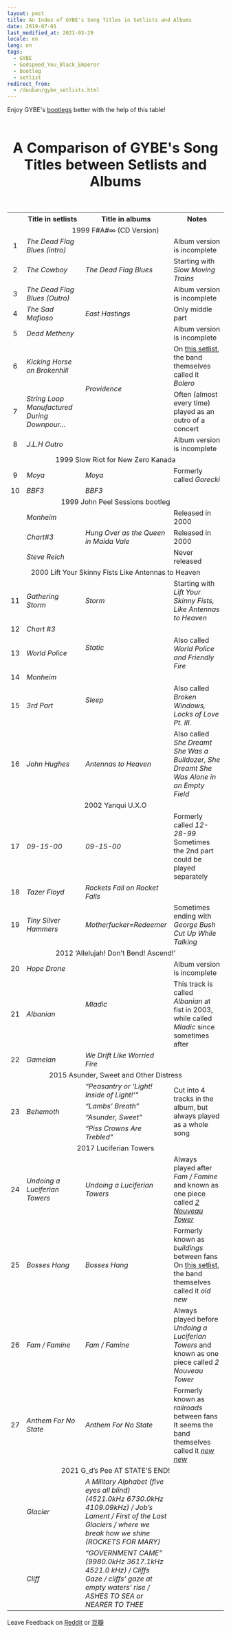 ```yaml
---
layout: post
title: An Index of GYBE's Song Titles in Setlists and Albums
date: 2019-07-01
last_modified_at: 2021-03-29
locale: en
lang: en
tags:
  - GYBE
  - Godspeed_You_Black_Emperor
  - bootleg
  - setlist
redirect_from:
  - /douban/gybe_setlists.html
---
```


Enjoy GYBE's [bootlegs](https://archive.org/details/GodspeedYouBlackEmperor) better with the help of this table!

<table>
<caption>
    <h1>A Comparison of GYBE's Song Titles between Setlists and Albums</h1><br>
</caption>
 <tbody><tr>
  <th style="width:7%; text-align:center;">&nbsp;</th>
  <th style="width:31%; text-align:center;">Title in setlists</th>
  <th style="width:31%; text-align:center;">Title in albums</th>
  <th style="width:31%; text-align:center;">Notes</th>
 </tr>
 <tr>
  <td colspan="4" style="width:31%; text-align:center;">1999 F#A#∞ (CD Version)</td>
 </tr>
 <tr>
  <td style="width:7%; text-align:center;">1</td>
  <td style="width:31%; text-align:left;"><i>The Dead Flag Blues (intro)</i></td>
  <td rowspan="3" style="width:31%; text-align:left;"><i>The Dead Flag Blues</i></td>
  <td style="width:31%; text-align:left;">Album version is incomplete</td>
 </tr>
 <tr>
  <td style="width:7%; text-align:center;">2</td>
  <td style="width:31%; text-align:left;"><i>The Cowboy</i></td>
  <td style="width:31%; text-align:left;">Starting with <i>Slow Moving Trains</i></td>
 </tr>
 <tr>
  <td style="width:7%; text-align:center;">3</td>
  <td style="width:31%; text-align:left;"><i>The Dead Flag Blues (Outro)</i></td>
  <td style="width:31%; text-align:left;">Album version is incomplete</td>
 </tr>
 <tr>
  <td style="width:7%; text-align:center;">4</td>
  <td style="width:31%; text-align:left;"><i>The Sad Mafioso</i></td>
  <td style="width:31%; text-align:left;"><i>East Hastings</i></td>
  <td style="width:31%; text-align:left;">Only middle part</td>
 </tr>
 <tr>
  <td style="width:7%; text-align:center;">5</td>
  <td style="width:31%; text-align:left;"><i>Dead Metheny</i></td>
  <td rowspan="4" style="width:31%; text-align:left;"><i>Providence</i></td>
  <td style="width:31%; text-align:left;">Album version is incomplete</td>
 </tr>
 <tr>
  <td style="width:7%; text-align:center;">6</td>
  <td style="width:31%; text-align:left;"><i>Kicking Horse on Brokenhill</i></td>
  <td style="width:31%; text-align:left;">On <a href="https://www.instagram.com/p/BKbVcr4hLtZ/">this setlist</a>, the band themselves called it <i>Bolero</i></td>
 </tr>
 <tr>
  <td style="width:7%; text-align:center;">7</td>
  <td style="width:31%; text-align:left;"><i>String Loop Manufactured During Downpour...</i></td>
  <td style="width:31%; text-align:left;">Often (almost every time) played as an outro of a concert</td>
 </tr>
 <tr>
  <td style="width:7%; text-align:center;">8</td>
  <td style="width:31%; text-align:left;"><i>J.L.H Outro</i></td>
  <td style="width:31%; text-align:left;">Album version is incomplete</td>
 </tr>
 <tr>
  <td colspan="4" style="width:31%; text-align:center;">1999 Slow Riot for New Zero Kanada</td>
 </tr>
 <tr>
  <td style="width:7%; text-align:center;">9</td>
  <td style="width:31%; text-align:left;"><i>Moya</i></td>
  <td style="width:31%; text-align:left;"><i>Moya</i></td>
  <td style="width:31%; text-align:left;">Formerly called <i>Gorecki</i></td>
 </tr>
 <tr>
  <td style="width:7%; text-align:center;">10</td>
  <td style="width:31%; text-align:left;"><i>BBF3</i></td>
  <td style="width:31%; text-align:left;"><i>BBF3</i></td>
  <td style="width:31%; text-align:left;">&nbsp;</td>
 </tr>
 <tr>
  <td colspan="4" style="width:31%; text-align:center;">1999 John Peel Sessions bootleg</td>
 </tr>
 <tr>
  <td style="width:7%; text-align:center;">&nbsp;</td>
  <td style="width:31%; text-align:left;"><i>Monheim</i></td>
  <td rowspan="3" style="width:31%; text-align:left;"><i>Hung Over as the Queen in Maida Vale</i></td>
  <td style="width:31%; text-align:left;">Released in 2000</td>
 </tr>
 <tr>
  <td style="width:7%; text-align:center;">&nbsp;</td>
  <td style="width:31%; text-align:left;"><i>Chart#3</i></td>
  <td style="width:31%; text-align:left;">Released in 2000</td>
 </tr>
 <tr>
  <td style="width:7%; text-align:center;">&nbsp;</td>
  <td style="width:31%; text-align:left;"><i>Steve Reich</i></td>
  <td style="width:31%; text-align:left;">Never released</td>
 </tr>
 <tr>
  <td colspan="4" style="width:31%; text-align:center;">2000 Lift Your Skinny Fists Like Antennas to Heaven</td>
 </tr>
 <tr>
  <td style="width:7%; text-align:center;">11</td>
  <td style="width:31%; text-align:left;"><i>Gathering Storm</i></td>
  <td style="width:31%; text-align:left;"><i>Storm</i></td>
  <td style="width:31%; text-align:left;">Starting with <i>Lift Your Skinny Fists, Like Antennas to Heaven</i></td>
 </tr>
 <tr>
  <td style="width:7%; text-align:center;">12</td>
  <td style="width:31%; text-align:left;"><i>Chart #3</i></td>
  <td rowspan="2" style="width:31%; text-align:left;"><i>Static</i></td>
  <td style="width:31%; text-align:left;">&nbsp;</td>
 </tr>
 <tr>
  <td style="width:7%; text-align:center;">13</td>
  <td style="width:31%; text-align:left;"><i>World Police</i></td>
  <td style="width:31%; text-align:left;">Also called <i>World Police and Friendly Fire</i></td>
 </tr>
 <tr>
  <td style="width:7%; text-align:center;">14</td>
  <td style="width:31%; text-align:left;"><i>Monheim</i></td>
  <td rowspan="2" style="width:31%; text-align:left;"><i>Sleep</i></td>
  <td style="width:31%; text-align:left;">&nbsp;</td>
 </tr>
 <tr>
  <td style="width:7%; text-align:center;">15</td>
  <td style="width:31%; text-align:left;"><i>3rd Part</i></td>
  <td style="width:31%; text-align:left;">Also called <i>Broken Windows, Locks of Love Pt. III.</i></td>
 </tr>
 <tr>
  <td style="width:7%; text-align:center;">16</td>
  <td style="width:31%; text-align:left;"><i>John Hughes</i></td>
  <td style="width:31%; text-align:left;"><i>Antennas to Heaven</i></td>
  <td style="width:31%; text-align:left;">Also called <i>She Dreamt She Was a Bulldozer, She Dreamt She Was Alone in an Empty Field</i></td>
 </tr>
 <tr>
  <td colspan="4" style="width:31%; text-align:center;">2002 Yanqui U.X.O</td>
 </tr>
 <tr>
  <td style="width:7 text-align:center;">17</td>
  <td style="width:31%; text-align:left;"><i>09-15-00</i></td>
  <td style="width:31%; text-align:left;"><i>09-15-00</i></td>
  <td style="width:31%; text-align:left;">Formerly called <i>12-28-99</i><br>Sometimes the 2nd part could be played separately</td>
 </tr>
 <tr>
  <td style="width:7%; text-align:center;">18</td>
  <td style="width:31%; text-align:left;"><i>Tazer Floyd</i></td>
  <td style="width:31%; text-align:left;"><i>Rockets Fall on Rocket Falls</i></td>
  <td style="width:31%; text-align:left;">&nbsp;</td>
 </tr>
 <tr>
  <td style="width:7%; text-align:center;">19</td>
  <td style="width:31%; text-align:left;"><i>Tiny Silver Hammers</i></td>
  <td style="width:31%; text-align:left;"><i>Motherfucker=Redeemer</i></td>
  <td style="width:31%; text-align:left;">Sometimes ending with <i>George Bush Cut Up While Talking</i></td>
 </tr>
 <tr>
  <td colspan="4" style="width:31%; text-align:center;">2012 ‘Allelujah! Don’t Bend! Ascend!’</td>
 </tr>
 <tr>
  <td style="width:7%; text-align:center;">20</td>
  <td style="width:31%; text-align:left;"><i>Hope Drone</i></td>
  <td rowspan="2" style="width:31%; text-align:left;"><i>Mladic</i></td>
  <td style="width:31%; text-align:left;">Album version is incomplete</td>
 </tr>
 <tr>
  <td style="width:7%; text-align:center;">21</td>
  <td style="width:31%; text-align:left;"><i>Albanian</i></td>
  <td style="width:31%; text-align:left;">This track is called <i>Albanian</i> at fist in 2003, while called <i>Mladic</i> since sometimes after</td>
 </tr>
 <tr>
  <td style="width:7%; text-align:center;">22</td>
  <td style="width:31%; text-align:left;"><i>Gamelan</i></td>
  <td style="width:31%; text-align:left;"><i>We Drift Like Worried Fire</i></td>
  <td style="width:31%; text-align:left;">&nbsp;</td>
 </tr>
 <tr>
  <td colspan="4" style="width:31%; text-align:center;">2015 Asunder, Sweet and Other Distress</td>
 </tr>
 <tr>
  <td rowspan="4" style="width:7%; text-align:center;">23</td>
  <td rowspan="4" style="width:31%; text-align:left;"><i>Behemoth</i></td>
  <td style="width:31%; text-align:left; font-weight:400;"><i>“Peasantry or ‘Light! Inside of Light!’”</i></td>
  <td rowspan="4" style="width:31%; text-align:left;">Cut into 4 tracks in the album, but always played as a whole song</td>
 </tr>
 <tr>
  <td style="width:31%; text-align:left; font-weight:400;"><i>“Lambs’ Breath”</i></td>
 </tr>
 <tr>
  <td style="width:31%; text-align:left; font-weight:400;"><i>“Asunder, Sweet”</i></td>
 </tr>
 <tr>
  <td style="width:31%; text-align:left; font-weight:400;"><i>“Piss Crowns Are Trebled”</i></td>
 </tr>
 <tr>
  <td colspan="4" style="width:31%; text-align:center;">2017 Luciferian Towers</td>
 </tr>
 <tr>
  <td style="width:7%; text-align:center;">24</td>
  <td style="width:31%; text-align:left;"><i>Undoing a Luciferian Towers</i></td>
  <td style="width:31%; text-align:left;"><i>Undoing a Luciferian Towers</i></td>
  <td style="width:31%; text-align:left;">Always played after <i>Fam / Famine</i> and known as one piece called <a href="https://www.reddit.com/r/gybe/comments/c7smw6/gybe_song_titles_in_setlists_albums/esizsr5/"><i>2 Nouveau Tower</i></a></td>
 </tr>
 <tr>
  <td style="width:7%; text-align:center;">25</td>
  <td style="width:31%; text-align:left;"><i>Bosses Hang</i></td>
  <td style="width:31%; text-align:left;"><i>Bosses Hang</i></td>
  <td style="width:31%; text-align:left;">Formerly known as <i>buildings</i> between fans<br>On <a href="https://www.instagram.com/p/BKbVcr4hLtZ/">this setlist</a>, the band themselves called it <i>old new</i></td>
 </tr>
 <tr>
  <td style="width:7%; text-align:center;">26</td>
  <td style="width:31%; text-align:left;"><i>Fam / Famine</i></td>
  <td style="width:31%; text-align:left;"><i>Fam / Famine</i></td>
  <td style="width:31%; text-align:left;">Always played before <i>Undoing a Luciferian Towers</i> and known as one piece called <i>2 Nouveau Tower</i> </td>
 </tr>
 <tr>
  <td style="width:7%; text-align:center;">27</td>
  <td style="width:31%; text-align:left;"><i>Anthem For No State</i></td>
  <td style="width:31%; text-align:left;"><i>Anthem For No State</i></td>
  <td style="width:31%; text-align:left;">Formerly known as <i>railroads</i> between fans<br>It seems the band themselves called it <a href="https://www.reddit.com/r/gybe/comments/c7smw6/gybe_song_titles_in_setlists_albums/esijr7h/"><i>new new</i></a></td>
 </tr>
 <tr>
  <td colspan="4" style="width:31%; text-align:center;">2021 G_d’s Pee AT STATE’S END!</td>
 </tr>
 <tr>
  <td style="width:7%; text-align:center;"></td>
  <td style="width:31%; text-align:left;"><i>Glacier</i></td>
  <td style="width:31%; text-align:left;"><i>A Military Alphabet (five eyes all blind) (4521.0kHz 6730.0kHz 4109.09kHz) / Job’s Lament / First of the Last Glaciers / where we break how we shine (ROCKETS FOR MARY)</i></td>
  <td rowspan="2" style="width:31%; text-align:left;"></td>
 </tr>
 <tr>
  <td style="width:7%; text-align:center;"></td>
  <td style="width:31%; text-align:left;"><i>Cliff</i></td>
  <td style="width:31%; text-align:left;"><i>“GOVERNMENT CAME” (9980.0kHz 3617.1kHz 4521.0 kHz) / Cliffs Gaze / cliffs’ gaze at empty waters’ rise / ASHES TO SEA or NEARER TO THEE</i></td>
 </tr>
</tbody></table>

Leave Feedback on [Reddit](https://www.reddit.com/r/gybe/comments/c7smw6/gybe_song_titles_in_setlists_albums/) or [豆瓣](https://www.douban.com/group/topic/80303758/)
